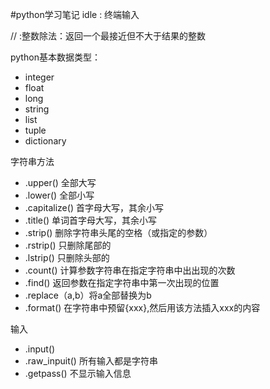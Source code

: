 #python学习笔记
idle : 终端输入

// :整数除法：返回一个最接近但不大于结果的整数

python基本数据类型：
- integer
- float
- long
- string
- list
- tuple
- dictionary

字符串方法
- .upper() 全部大写
- .lower() 全部小写
- .capitalize() 首字母大写，其余小写
- .title() 单词首字母大写，其余小写
- .strip() 删除字符串头尾的空格（或指定的参数）
- .rstrip() 只删除尾部的
- .lstrip() 只删除头部的
- .count() 计算参数字符串在指定字符串中出出现的次数
- .find() 返回参数在指定字符串中第一次出现的位置
- .replace（a,b）将a全部替换为b
- .format()  在字符串中预留{xxx},然后用该方法插入xxx的内容

输入
- .input()
- .raw_inpuit() 所有输入都是字符串
- .getpass() 不显示输入信息
